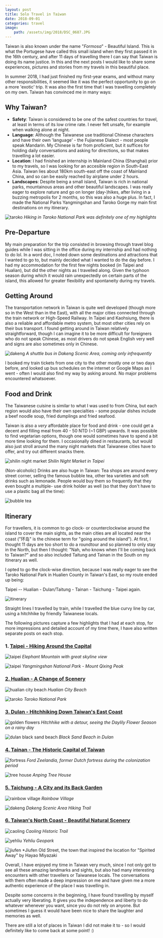 ```yaml
---
layout: post
title: Solo Travel in Taiwan
date: 2018-09-01
categories: travel
image:
    path: /assets/img/2018/DSC_0687.JPG
---
```


Taiwan is also known under the name "_Formosa_" - Beautiful Island. This is what the Portugese have called this small island when they first passed it in the 16th century, and after 11 days of travelling there I can say that Taiwan is doing its name justice. In this and the next posts I would like to share some experiences, pictures and stories from my travels in this beautiful place.

In summer 2018, I had just finished my first-year exams, and without many other responsibilities, it seemed like it was the perfect opportunity to go on a more 'exotic' trip. It was also the first time that I was travelling completely on my own. Taiwan has convinced me in many ways:

## Why Taiwan?

- **Safety**: Taiwan is considered to be one of the safest countries for travel, at least in terms of its low crime rate. I never felt unsafe, for example when walking alone at night.
- **Language**: Although the Taiwanese use traditional Chinese characters and have their own 'language' - the Fujianese Dialect - most people speak Mandarin. My Chinese is far from proficient, but it suffices for holding daily conversations and asking for directions, so that makes travelling a lot easier.
- **Location**: I had finished an internship in Mainland China (Shanghai) prior to my travels, so I was looking for an accesible region in South-East Asia. Taiwan lies about 180km south-east off the coast of Mainland China, and so can be easily reached by airplane under 2 hours.
- **Landscapes**: Despite being a small island, Taiwan is rich in national parks, mountainous areas and other beautiful landscapes. I was really eager to explore nature and go on longer (day-)hikes, after living in a buzzing metropolis for 2 months, so this was also a huge plus. In fact, I made the National Parks Yangmingshan and Taroko Gorge my main first destinations on my itinerary.

![taroko](../assets/img/2018/DSC_0986.JPG)
*Hiking in Taroko National Park was definitely one of my highlights*

## Pre-Departure

My main preparation for the trip consisted in browsing through travel blog guides while I was sitting in the office during my internship and had nothing to do lol. In a word doc, I noted down some destinations and attractions that I wanted to go to, but mainly decided what I wanted to do the day before. I had my accommodation for the first few nights booked (in Taipei and Hualian), but did the other nights as I travelled along. Given the typhoon season during which it would rain unexpectedly on certain parts of the island, this allowed for greater flexibility and spontaneity during my travels.

## Getting Around

The transportation network in Taiwan is quite well developed (though more so in the West than in the East), with all the major cities connected through the train network or High-Speed Railway. In Taipei and Kaohsiung, there is also a reliable and affordable metro system, but most other cities rely on their bus transport. I found getting around in Taiwan relatively straightforward, though I can imagine it to be more difficult for foreigners who do not speak Chinese, as most drivers do not speak English very well and signs are also sometimes only in Chinese.

![dakeng](../assets/img/2018/DSC_0335.JPG)
*A shuttle bus in Dakeng Scenic Area, coming only infrequently*


I booked my train tickets from one city to the other mostly one or two days before, and looked up bus schedules on the internet or Google Maps as I went - often I would also find my way by asking around. No major problems encountered whatsoever.

## Food and Drink

The Taiwanese cuisine is similar to what I was used to from China, but each region would also have their own specialties - some popular dishes include a beef noodle soup, fried dumplings and fried seafood.

Taiwan is also a _very_ affordable place for food and drink - one could get a decent and filling meal from 40 - 50 NTD (~1 GBP) upwards. It was possible to find vegetarian options, though one would sometimes have to spend a bit more time looking for them. I occasionally dined in restaurants, but would also just stroll around the many night markets that Taiwanese cities have to offer, and try out different snacks there.


![shilin night market](../assets/img/2018/DSC_0755.JPG)
*Shilin Night Market in Taipei*

(Non-alcoholic) Drinks are also huge in Taiwan: Tea shops are around every street corner, selling the famous bubble tea, other tea varieties and soft drinks such as lemonade. People would buy them so frequently that they even bought a multiple- use drink holder as well (so that they don't have to use a plastic bag all the time):

![bubble tea](../assets/img/2018/DSC_0227.JPG)


## Itinerary

For travellers, it is common to go clock- or counterclockwise around the island to cover the main sights, as the main cities are all located near the coast ("环岛" is the chinese term for "going around the island"). At first, I thought 11 days are too short to do a roundtour and so planned to only stay in the North, but then I thought: "Nah, who knows when I'll be coming back to Taiwan?" and so also included Taitung and Tainan in the South on my itinerary as well.

I opted to go the clock-wise direction, because I was really eager to see the Taroko National Park in Hualien County in Taiwan's East, so my route ended up being:

Taipei -- Hualian - Dulan/Taitung - Tainan - Taichung - Taipei again.

![itinerary](../assets/img/2018/itinerary.jpg)

Straight lines I travelled by train, while I travelled the blue curvy line by car, using a hitchhike by friendly Taiwanese locals.

The following pictures capture a few highlights that I had at each stop, for more impressions and detailed account of my time there, I have also written separate posts on each stop.

### 1. [Taipei - Hiking Around the Capital](https://celineliblog.wordpress.com/2018/09/01/taipei-%e5%8f%b0%e5%8c%97-hiking-around-the-capital/)

![taipei](../assets/img/2018/DSC_0502.JPG)
*Elephant Mountain with great skyline view*

![taipei](../assets/img/2018/DSC_0637.JPG)
*Yangmingshan National Park - Mount Qixing Peak*


### [2\. Hualian - A Change of Scenery](https://celineliblog.wordpress.com/2018/09/01/hualian-花莲-a-change-of-scenery-on-taiwans-east-coast)

![hualian city beach](../assets/img/2018/DSC_0873.JPG)
*Hualian City Beach*


![taroko](../assets/img/2018/DSC_1047.JPG)
*Taroko National Park*


### [3\. Dulan - Hitchhiking Down Taiwan's East Coast](https://celineliblog.wordpress.com/2018/09/01/dulan-都蘭-hitchhiking-down-taiwans-east-coast)

![golden flowers](../assets/img/2018/DSC_1230.JPG)
*Hitchhike with a detour, seeing the Daylily Flower Season on a rainy day*

![dulan black sand beach](../assets/img/2018/DSC_0064.JPG)
*Black Sand Beach in Dulan*

### [4\. Tainan - The Historic Capital of Taiwan](https://celineliblog.wordpress.com/2018/09/01/tainan-台南-the-historic-capital-of-taiwan)

![fortress](../assets/img/2018/DSC_0147.JPG)
*Ford Zeelandia, former Dutch fortress during the colonization period*

![tree house](../assets/img/2018/DSC_0216.JPG)
*Anping Tree House*

### [5\. Taichung - A City and its Back Garden](https://celineliblog.wordpress.com/2018/09/01/taichung-台中-a-city-and-its-back-garden)

![rainbow village](../assets/img/2018/DSC_0244.JPG)
*Rainbow Village*

![dakeng](../assets/img/2018/DSC_0399.JPG)
*Dakeng Scenic Area Hiking Trail*

### [6\. Taiwan's North Coast - Beautiful Natural Scenery](https://celineliblog.wordpress.com/2018/09/01/taiwans-north-coast-beautiful-natural-scenery)

![caoling](../assets/img/2018/DSC_0658.JPG)
*Caoling Historic Trail*

![yehliu](../assets/img/2018/DSC_0440.JPG)
*Yehliu Geopark*

![jiufen](../assets/img/2018/DSC_0828.JPG)
*Jiufen Old Street, the town that inspired the location for "Spirited Away" by Hayao Miyazaki

Overall, I have enjoyed my time in Taiwan very much, since I not only got to see all these amazing landmarks and sights, but also had many interesting encounters with other travellers or Taiwanese locals. The conversations with them often made a deep impression on me and have given me a more authentic experience of the place I was travelling in.

Despite some concerns in the beginning, I have found travelling by myself actually very liberating. It gives you the independence and liberty to do whatever whenever you want, since you do not rely on anyone. But sometimes I guess it would have been nice to share the laughter and memories as well.

There are still a lot of places in Taiwan I did not make it to - so I would definitely like to come back at some point! :)
